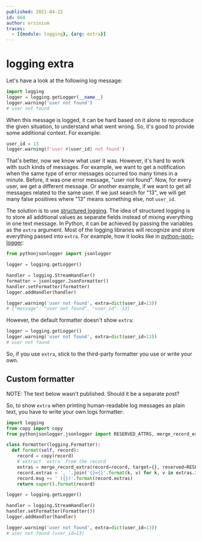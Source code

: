 ```yaml
---
published: 2021-04-22
id: 664
author: orsinium
traces:
  - [{module: logging}, {arg: extra}]
---
```


# logging extra

Let's have a look at the following log message:

```python
import logging
logger = logging.getLogger(__name__)
logger.warning('user not found')
# user not found
```

When this message is logged, it can be hard based on it alone to reproduce the given situation, to understand what went wrong. So, it's good to provide some additional context. For example:

```python
user_id = 13
logger.warning(f'user #{user_id} not found')
```

That's better, now we know what user it was. However, it's hard to work with such kinds of messages. For example, we want to get a notification when the same type of error messages occurred too many times in a minute. Before, it was one error message, "user not found". Now, for every user, we get a different message. Or another example, if we want to get all messages related to the same user. If we just search for "13", we will get many false positives where "13" means something else, not `user_id`.

The solution is to use [structured logging](softwareengineering.stackexchange.com/questions/312197/). The idea of structured logging is to store all additional values as separate fields instead of mixing everything in one text message. In Python, it can be achieved by passing the variables as the `extra` argument. Most of the logging libraries will recognize and store everything passed into `extra`. For example, how it looks like in [python-json-logger](https://pypi.org/project/python-json-logger/):

```python
from pythonjsonlogger import jsonlogger

logger = logging.getLogger()

handler = logging.StreamHandler()
formatter = jsonlogger.JsonFormatter()
handler.setFormatter(formatter)
logger.addHandler(handler)

logger.warning('user not found', extra=dict(user_id=13))
# {"message": "user not found", "user_id": 13}
```

However, the default formatter doesn't show `extra`:

```python
logger = logging.getLogger()
logger.warning('user not found', extra=dict(user_id=13))
# user not found
```

So, if you use `extra`, stick to the third-party formatter you use or write your own.

## Custom formatter

NOTE: The text below wasn't published. Should it be a separate post?

So, to show `extra` when printing human-readable log messages as plain text, you have to write your own logs formatter:

```python
import logging
from copy import copy
from pythonjsonlogger.jsonlogger import RESERVED_ATTRS, merge_record_extra

class Formatter(logging.Formatter):
  def format(self, record):
    record = copy(record)
    # extract `extra` from the record
    extras = merge_record_extra(record=record, target={}, reserved=RESERVED_ATTRS)
    record.extras = ', '.join('{}={}'.format(k, v) for k, v in extras.items())
    record.msg += ' ({})'.format(record.extras)
    return super().format(record)

logger = logging.getLogger()

handler = logging.StreamHandler()
handler.setFormatter(Formatter())
logger.addHandler(handler)

logger.warning('user not found', extra=dict(user_id=13))
# user not found (user_id=13)
```
